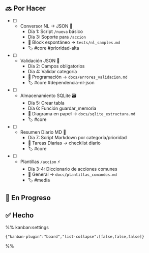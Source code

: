 
## 🔜 Por Hacer

- [ ] - Conversor NL → JSON 🧠  
	  - Día 1: Script `/nueva` básico  
	  - Día 3: Soporte para `/accion`  
	  - 🔗 Block espontáneo → `tests/nl_samples.md`  
	  - 🏷️ #core #prioridad-alta
- [ ] - Validación JSON 🧪  
	  - Día 2: Campos obligatorios  
	  - Día 4: Validar categoría  
	  - 🔗 Programación → `docs/errores_validacion.md`  
	  - 🏷️ #core #dependencia-nl-json
- [ ] - Almacenamiento SQLite 🗃️  
	  - Día 5: Crear tabla  
	  - Día 6: Función guardar_memoria  
	  - 🔗 Diagrama en papel → `docs/sqlite_estructura.md`  
	  - 🏷️ #core
- [ ] - Resumen Diario MD 📆  
	  - Día 7: Script Markdown por categoría/prioridad  
	  - 🔗 Tareas Diarias → checklist diario  
	  - 🏷️ #core
- [ ] - Plantillas `/accion` ⚡  
	  - Día 3-4: Diccionario de acciones comunes  
	  - 🔗 General → `docs/plantillas_comandos.md`  
	  - 🏷️ #media


## 🚧 En Progreso



## ✅ Hecho





%% kanban:settings
```
{"kanban-plugin":"board","list-collapse":[false,false,false]}
```
%%